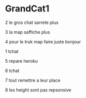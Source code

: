 # GrandCat1


2 le gros chat sarrete plus

3 la map saffiche plus 

4 pour le truk map faire juste bonjour



1 tchat

5 repare heroku 

6 tchat

7 tout remettre a leur place

8 les height sont pas repsonsive

